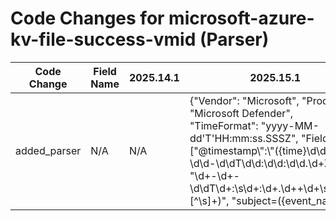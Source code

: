 # Code Changes for microsoft-azure-kv-file-success-vmid (Parser)

| Code Change | Field Name | 2025.14.1 | 2025.15.1 |
|-------------|------------|-----------|------------|
| added_parser | N/A | N/A | {"Vendor": "Microsoft", "Product": "Microsoft Defender", "TimeFormat": "yyyy-MM-dd'T'HH:mm:ss.SSSZ", "Fields": ["@timestamp\\":\\"({time}\d\d\d\d-\d\d-\d\dT\d\d:\d\d:\d\d.\d+Z)", "\d+-\d+-\d\dT\d+:\s\d+:\d+\.\d+\+\d+\s({host}[^\s]+)", "subject=({event_name}[^|\s]+)", "category\\":\\"({event_category}[^\\"]+)", "ActionType\\":\\"({operation}[^\\"]+)", "DeviceName\\":\\"({dest_host}[\w\-.]+)", "\"FileName\\":\\"({file_name}[^\\"]+)", "\"FolderPath\\":\\"({file_path}[^\\"]+)", "\"InitiatingProcessAccountDomain\\":\\"({domain}[^\\"]+)", "\"InitiatingProcessAccountName\\":\\"(system|SYSTEM|NETWORK SERVICE|local service|({user}[\w\.\-\!\#\^\~]{1,40}\$?))", "\"InitiatingProcessAccountSid\\":\\"({user_sid}[^\\"]+)", "\"InitiatingProcessCommandLine\\":\\"\s*({process_command_line}.+?)\s*\\"+\,", "\"InitiatingProcessFileName\\":\\"({process_name}[^\\"]+)", "\"InitiatingProcessFolderPath\\":\\"({process_dir}[^\\"]+)", "\"InitiatingProcessParentFileName\\":\\"({parent_process_name}[^\\"]+)", "\"InitiatingProcessIntegrityLevel\\":\\"({process_integrity}[^\\"]+)", "\"MD5\\":\\"({hash_md5}[^\\"]+)", "\"InitiatingProcessId\\":({process_id}\d+)", "\"LogonId\\"+:({login_id}\d+)", "\"FolderPath\\":\\"({file_path}({file_dir}(?:[^\\";]+)?[\\\/;])?({file_name}[^\\\/\\";]+?(\.({file_ext}[^\\\/\.;\\"]+))?)?)\""], "Name": "microsoft-azure-kv-file-success-vmid", "Conditions": ["|beatname=eventhubbeat|", "|device_type=eventhubbeat|", "|subject=AdvancedHunting-DeviceFileEvents|", "vmid=", "@timestamp", "@metadata", "\"ActionType\":"], "DupFields": ["event_category->category"], "ParserVersion": "v1.0.0"} |
